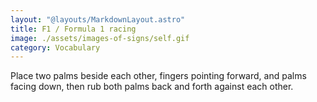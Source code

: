 ```yaml
---
layout: "@layouts/MarkdownLayout.astro"
title: F1 / Formula 1 racing
image: ./assets/images-of-signs/self.gif
category: Vocabulary
---
```


Place two palms beside each other, fingers pointing forward,
and palms facing down, then rub both palms back and forth against each other.
